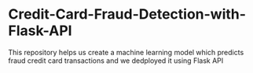 # Credit-Card-Fraud-Detection-with-Flask-API
This repository helps us create a machine learning model which predicts fraud credit card transactions and we dedployed it using Flask API
